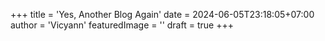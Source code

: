 +++
title = 'Yes, Another Blog Again'
date = 2024-06-05T23:18:05+07:00
author = 'Vicyann'
featuredImage = ''
draft = true
+++

